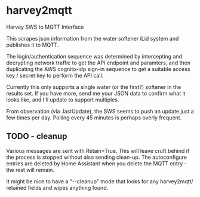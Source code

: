 # harvey2mqtt

Harvey SWS to MQTT Interface

This scrapes json information from the water softener iLid system and publishes it to MQTT.

The login/authentication sequence was determined by intercepting and decrypting network traffic to get the API endpoint and paramters, and then
duplicating the AWS cognito-idp sign-in sequence to get a suitable access key / secret key to perform the API call.

Currently this only supports a single water (or the first?) softener in the results set.  If you have more, send me your JSON data to confirm
what it looks like, and I'll update to support multiples.


From observation (via .lastUpdate), the SWS seems to push an update just a few times per day.  Polling every 45 minutes is perhaps overly frequent.


## TODO - cleanup

Various messages are sent with Retain=True.  This will leave cruft behind if the process is stopped without also sending clean-up.  The
autoconfigure entries are deleted by Home Assistant when you delete the MQTT entry - the rest will remain.

It might be nice to have a "--cleanup" mode that looks for any harvey2mqtt/ retained fields and wipes anything found.


